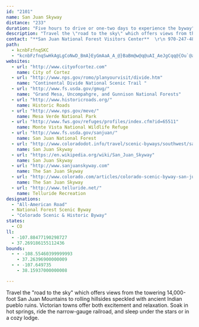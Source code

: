 ```yaml
---
id: "2101"
name: San Juan Skyway
distance: "233"
duration: "Five hours to drive or one-two days to experience the byway"
description: "Travel the \"road to the sky\" which offers views from the towering 14,000-foot San Juan Mountains to rolling hillsides speckled with ancient Indian pueblo ruins. Victorian towns offer both excitement and relaxation. Soak in hot springs, ride the narrow-gauge railroad, and sleep under the stars or in a cozy lodge."
contact: "**San Juan National Forest Visitors Center**  \r\n 970-247-4874"
path:
  - kcnbFzfnqSKC
  - "kcnbFzfnqSwHkAgLgCoNwD_BmA}EyGmAaA_A_@}BaBm@w@q@uAI_AeJgCqq@{Ou`@aLeKkC_e@}NwB_BmImHsAyAyCsFcDuGSy@_C_FqFmFoDcEiAoBsBuEeIwViCsEoCiEaEsFcByA_BiAiB{@wCw@oC_@aFHoN`CeDLgFU_MqBcDYsCEyCVid@zFaFRsHDefD{E_RQc}AeCkDGaBQiAMmCy@ib@iO}GyCszAaj@si@iR{UsHoBs@cB_AoCoCsAqB{Wgn@oJkVoFgMkAgC}B_EcCgD}FyGwGaGaHyEeBcAeFkDm@a@wEiCaB{@gCeAgNsE{YaJcEeAa[yEiOiCqCs@eKgDcB]}DEgHRkCYwNsEsEu@sCOmETgd@zEiCl@eBr@aAp@kBzBcArBcB~Ee@~@sAdByAnA}@h@eCz@iLpAeBt@sAdA_A~@_AvAmEnLaAzBqApBmClBaCx@_EP{m@e@oSEgFFcFp@e`@nDiPd@qLkBkEYuBVmCr@iBdAkIfIiEzCmBv@sC^}BEyAYqH_D_FwAgJcBwMc@yXd@amAxCyCRcCj@sC~@wDbCm@f@e@`@oC~B}@v@_Ap@qCfBi@ZsAr@mBx@w@\\}FhB_Ev@kIx@aMl@yPl@yW`@eBE}AGI?_BI}Ee@uJgAkD_@C?kFk@s@Gc@Cm@?[?m@@a@DsAPiBd@_ItCcD~@y@LiANW@c@D}@FsABe@?_@AkAEiAI_AKoCe@iXgJwEo@iCI}i@xDsh@~CmHNM?}@CA?y@GeAOy@Q[Kg@OgBu@cEaByDcByDaB{IyDmHaDuKuEkH_DuAk@_@MoImDaBq@eH_DiJaEkBy@sDeB}As@}GyBeD}@eCi@{A[_AOoASm@Ik@IsFm@yIWmCKsTqA{Fy@mGsAkNmD}f@}NwJiCkHuA{JsA}D_@sFD_BRwKfCmAPaELiEGoDFoFf@{A\\{YbKeNdEmCj@kF`@kCr@mEpBmA?y@e@o@_AKk@Cm@HaAh@qAbBmB~AsAxA_CdBuFpCuKN_AHmDCcAS{BQgAs@}By@eBwBgDeEaGiAoAmD_CgBk@_BYeBK}@DkLr@iA?_CY}Bk@{JsF_Bo@yBk@aDg@aKS_Cu@qA{@kAmAy@sA_@eA_@sCTuD\\qBIeBi@oBmA_Ao@WoAEgDdA_Br@cAv@s@t@k@bAs@fByB|GSdAc@xFe@xAu@j@}@Ds@We@m@S}@A{@XmGDeAIk@_@{BoBmEY_AgDwOOkDB_DF{@XaBf@kAZe@jJsHb@g@bD_GbB_AlEo@x@o@ZaAHgAE]]eA_@a@c@Qq@E}EbAy@?aCQcBm@}JaGiAe@cBSkCTeEjBoBXmWYaEFiHv@eDQiDe@}B{@k@e@cAuAiAeDi@_AkAeAmA_@e@GgBF}CGyDq@i@EuAJy@XoH`EuAj@w@DaAW_Ay@a@uAGk@DmA\\yBJkBDiEQyC}@_EMaB\\eFCaCKq@m@aBiByBsAaA{Ak@cBCcDX}Ab@cEtAoB~@wFfGgDdC_ARYEu@e@]gA?mA~AiRN_C?[Ai@Ei@Kk@Mc@OYS[o@k@yE{Cu@e@s@_@oBmA{@s@]c@_@s@Us@G]Ga@IeAa@oQEkAK{BIo@Oy@[}@Us@Sa@Wg@[c@a@a@][oAaA}@m@cAw@k@[[UmB{@_AEyCx@cDpA_A^m@\\]X{@|@y@r@MFGBE@G@K?SAGAYMUWIIISSq@w@eGo@{CyGmTcC{Cy@k@iA[mBWcAAcJf@cCM}BDoAb@mExCmAb@qMbDsAVsAAiAk@[c@Wy@?a@Hg@d@_A`A_AtByAvFeCfBgA`AeAfCgDd@_ARm@NkA?qAsBkJe@_DGaCHwCb@uCbA}CxCgFh@oAtAmHL}BCy@[oCw@sBmFmLyAiEcEaQcFaYs@mCqGwNa@wASoAe@yIY{As@sAmImKYq@c@_CO{BFmA\\eC|@kBnC{Dp@{BJiBEaCwBcPEqAHiB~@sENkAEoEO}Gc@gDmD}N_AmB_@_@oAw@q@MkAKeOAyBf@mAv@sFtFgBxAy@Fo@S{@{@}AyB}Wia@sBsDe@mBIy@}As[a@_Ca@gAeAyAgKyIgD_CuLuH_DgBsAk@wKaCaDWoPp@sDCiA[iB_AeKyFoA{As@_BqHkUeA_Dg@y@eB_ByCeBsDaEm@WsCg@mES}D]}GEwCu@_BEoCR}GdA{EfAyAv@mC~CeAh@c@Bu@QmB{AiAi@qJg@sDXs@Ve@`@}@lC_@V_@D_A_@wCyCk@Wc@?u@PqEtCyBbAi@Hw@Bg@MgB_BiAm@o@OiABiC^_AXmAr@qDx@uA~@yDDaAN_Bb@_B~@}@X_CJaDs@q@@aG~AyCdBqE`GyEfEo@^}A^iAf@kC~BoCrAeBlAsC~CYPY@e@YWq@?_@P{@|HiU|B}ETi@Z{@FONk@Ly@Fw@@w@Ai@Go@Ou@Me@a@}@c@q@]a@{A{AW@q@DYB]HYNSROPMRqF`P{CrJ_AxDy@dFcBtMa@fB}AjDOl@IpAOvGo@jE}@fBgC~Ca@tAY~BSfPUfBoBlE_L|RiB~B}DrDyEfHmAtD_@bBkArHmA|DeH`MoApCOlAClBe@fDDrFYdAuAlBi@jA_@fCCzDYrBy@rDAf@RpBJfD?fBKjBc@jCs@hBKp@KlFa@pC{@zBy@lAmAjA}IxEyLrEoEnD}FdCuJrDcAFkB_@gAAmDlAsFjAuElAoEf@gFDsCj@qDc@eB^sCDyAb@wAFuRsBmAYoCmA_@K_AFiC|@gCk@o@?iN~@iI?iO`@mBSsGkBkDI}DqAkAMgZ^wAQeLsDo@QuAGuL?mEFsPv@sC`@uAj@iBdAsCtC}@~Ak@vA_AzDSpBKrDRzDZlBhCfLxAlKZz@fA`B~CrC\\jAAj@M^o@^]CoAy@yC{C]m@iBeF}@aBq@sCs@mB}CmDk@sBs@yEEeADaLI_Ao@aC_@y@cAsAeAw@sCm@kGgDuLkEoB?sEv@gAGQQMc@cAoIo@sCk@aAoAqAmCsAwBy@o@GoAT{@?wCmAgDL]Aa@Sc@s@e@}AS[gEeCeAeAcAsCiC{CcFsCcT{IsDwBoOiKuDkAmKiBcBq@mA}@k@{@yAeCi@sAuAiCs@w@sAYoCJi@KcBy@iBJcBWwAAu@UsAiAu@QgAAk@We@e@m@sAKk@Jg@TGXFh@`Bb@b@^?TQLe@Ck@_@gBi@_Bo@eAcAiAy@KcB`@s@De@Ve@p@c@L}@KyBs@a@CmBb@iBn@_@HSKIGEe@JYVKbA?v@MbAq@Hw@OiBk@_DY{@}@y@c@Qq@Eg@XO`ADvCEZUd@i@V_@Ea@Q]m@EQF_BAc@wAiF_@[u@D_A~@_AtBgBxC[fCMXc@^g@BYE_Ak@cB_D]g@_@S[Ec@Ly@~@YDoBEiAY_@g@Ii@EcEYyBmBkFEg@RSVDbAlBh@^~@Zt@Jb@[?_@_@w@_CyCaDuIe@e@yAg@}De@SMKc@@g@LYVMj@IdAN~Al@l@GXe@Eq@YYuAe@mBeAqNcMkF{BiAcA_AaB}AgEiBkEqAoAqBeD}BsB[e@gCiHwCeGiDeGmGkJmCgFuByEiNeb@iBmEsC_EmBkBsDoBaDeAmVmCiIkAaFaBih@oRmWeJ}AUsBEsIXqBS_Be@}As@iAy@sHgHaAsAk@}Be@YSBQTMn@Lf@|@~AA^IX_@P_@IMM[q@y@yCKSc@GYJUf@?Xj@pAFXMf@c@RQAsByAcD_Bi@_@}EkFiBaAyAGsBt@_CHs@Tg@XYNWHqARU?QAKCKCiAo@QKGASEM?MBOHUVIFGDIDG@M?MCMEOKMIIKKQqAgE{BaCk@[UISEQC_@Ea@Ig@OSEKAgBESGcCwB}Ak@uBAsDJi@SeJeLuAaDc@gBe@sAgAcBk@UkAC}@Oy@K[?c@Du@Ri@Je@HQBW?M?QAeAM_AKWG_@Ko@Qs@Mg@Bi@d@y@dAc@x@Iz@KpGE`@O\\iAz@mCvAwAlA{@dAcB~As@|@s@|AkEjEe@XkAl@c@PWHcAXYHeBz@w@`@k@Pa@JYJGDQJa@Vc@Z_A^EBID[Rg@X}@`@OHMJQNGFi@j@GHIDIDMD]FwBHKBODQHUPUZMRO^ADGLETEZC\\?PFp@@N?NCTCNCFCDMJ]JSDiBNiBDaCRmARw@FE?cABy@FcAJc@Bm@F]BmEA_ABi@@i@Bk@Ha@JQFQDSJOJKJWV]\\IFMBg@Ha@FGBGDQHORMR[n@WZMHIBM?MCSM]c@WUGEOIQGMAM?S@c@Fa@Ji@Lq@TUFYBO?S?s@KM?MBMBSJ[VWZyCvDGF]b@y@pAOZe@t@c@v@c@t@MRGH_@d@_@\\GFg@`@kCnBSPe@j@OTeBbE{C|HQXIJKHOJOBI@S@OGKGMMGQGWESAW?W@W@SJ_APiBB]?UAM?SCWGa@M_@M]KQYY{@o@WQWSMOMSISSq@M[GUGOGIIGWIGCE?MAMBKDIFOPGLGTAR?J?JBTHRHPz@bAnAvAV`@Xf@HRNj@F`@B`@@X?TAr@UjFG`B?r@@rA@f@Al@Af@Ej@[nDCr@@^D`@FXFV^`ADVDT?N?N?TCJCPENIJWLKDM?KAKCICKIIIIMGYGYAo@BoB?k@FiDB_DAc@E_@Ic@MUKMIIQKICSCcCC_F?wE?{E@wE?sEEoEAm@E_BEeB?}@BgAHyDNc@DGBKBGBMHMNQTMTSl@]xAUjAIXIZa@`ACFIPMPOPa@Ze@Tu@Pw@J{BKcCD}CLa@Fo@L]Jc@NiAn@SLa@b@a@h@OVe@x@Wj@}@`CWn@S\\w@fAm@p@m@`@mAp@y@\\SHYJoBp@iDtA}UhJyFjBuEtAa@F]HSB_@DcA@aAEu@Cc@Cu@?k@Ba@FODuAX}@\\sAd@cAd@]Vq@h@e@b@{@`AeAnAi@f@aAdAuA~AkIrJkAv@oC`BWPSPy@x@OROZ_AfCe@vAKRKRY^STQNm@XYLo@NUBM@kBDwABiAFuAHcBL_CTcBZQDk@RsGhC{B~@a@Lc@LcATa@Je@N{EjB{ItDkAh@{@\\q@ZOH[Ti@f@gAx@URYLi@No@NaALeALu@B[?[DeDz@wDlAaD`AuOrFmQxHe_@pQ_RdLoB|@wHdDeh@fSoCtA}BvAiB`B_MtOsHxG}HfGgF~CgDzAiHzBwU`GoP|EsDzAgEpCsCzAaFx@sFd@oAVs@Xec@dYyBdBkF`FuNbLg\\lRmHzDmBl@_BLyKa@sAF_AN{Af@cAj@c}@d_A{T|U|@~HO|d@DdOHzN`@vNq@tD}@vAyBfBgI`JmDjCgG~AmBrA}CfDkCrEqBzEe@dCSrCKlF?~xAc@fMLxl@DtHTbLr@dG|@~DtDvHvA~ArCdC~BjAdT`GdDp@xELlCd@xGfCvBl@fE~AzTrLxJbGbDdCdCxBxAtBnIrPrBhFrBpD|BxCrZ`[rBvAvH~D|A`BvG`LtD`FlAfAnNxJxAtAbCxDlApCZnAz@~FJ`FMxM^hDn@fDnKdb@bB|FjMpYt@lDTlFQzDm@~C{Id]a@dCCzCBdAVrB\\lAfCzDdCpArAZrBBn@KbASlBeAlK{JvBeA~AYbBA~Bf@pC~Aph@d]xKxD~@`@vBdBdBjCr@`Br@xCrCtQZnAf@dAt@vAx@`AnNfLbB`BhA|B^zATxCOdBuApJi@bHOvI]fIe@pDsNx}@e@xBcC`GsArDUlA_@~C_@rFgAlGk@zEOpBOhEThR]tFk@jEyDfTgFbd@OrDDzIExHw@`HeFv`@kBxFyDzFcBxC{@fEIfA?pCh@rd@ShD[dCOlDN~A~ChLR|Ar@tOLxAl@tBrChHh@hBrB|Nx@zGd@lCnQxi@zHfQ~@bDRbC?bBI|Ay@fEE`AXrh@ZdBb@dAvFpLt@vCT~BBrIHnAbCfKvAlDzSpXvDjFbBlC~@zBXjAx@bG~@bCd@n@rDjD`CxC~DlIpGnJxClG|DnDnAxA`HxKvAdAdCfAlAdArArBrGfM~@rA`LhJnFlCj@f@pBpDxDxIhCnH~@tAzHfGlIbGfD`BzI~BnEx@fBTfG^tEr@jJbC`DfAtD~B`KrHvTpLhEpBpVlIdLzFrSxH`IpGxEpCfCjA~R`GrAf@~A~@hAz@lBdCvFdIjB`ChFtEpBxAvEjC`L`G`FrCpDfDvR`[hChGpArEj@dDr@lGr@dJlDmAhAmA~BgHR_AJkA?iFHsA|AkFlA{B`B_Cx@s@bT{KbAaAvJyMxEiIlBkCpHgGvDyH|BoBt@sBf@gCp@eC|@mB~AsG~@mB^c@lDgCfRgIz@y@|ByCxEcFbAs@xEkBbDkBl@y@z@{B`EuMxD_Gx@iCLkBGmBa@}EEaCTaJK{G@_DNgB|BaKt@aE^aEHyCEgCi@eMsAqSc@}Mq@yEkBsJa@kELwIKkEBm@RyAd@gAh@y@bAsBt@_Eb@{AnE_MbCyCpEaDlDsB|BW~Bg@bFmDnMmFrHkBvAg@fDyBvC_B~C_AlD[nBe@hDgBrBeB|AaBxByC|FgMlBsBhEsFlDgIfDiFlImLxCeFpD}HbAsChA_Fp@yBl@_BtA{B\\kANgBH{DT_Dx@_DNgADgFR_EByEJeB^{C|A_FJ{@B_DSeFD{Ax@sE\\aCh@sGd@gCrGaNvCiN~AqDpJwMbB_AbB_@bAk@~@aBlBaJrA_N~AqRhCcTx@gDlKkUdDkG~@kAfKiKvJcPfAeDlAuGPaCRsGJsFEo[r@{OCoH|@uLx@qS~@_HNaESyFeA}OyA{NY_EHuHSyE?aATcBl@}AXcB@mCKuBg@yGuA{LiEqTsEc[]{DKeEMwS|E`@dOdCn@PvAfAn@lA^~AVlCWhS?dCN~A|@rBtDnE`CzGn@|@b@Nn@Hx@]l@s@zFoKr@g@t@_@v@I~@HlKrCdDd@bCCzMmA~BErAFfDbAbFfChQzE~Aj@~IrBdDd@bUrEbCJdK}@bU_BhCJ`ElAtDzD`Xv]|DvE|BtAzBj@fDRfDMxc@y@~D?rDYjC]~RoFfGqBxAY`RaBx@EzAV|H`ClBTnCMvBs@fH{DzDq@jEJ|@e@~@aDx@sAtBwAfE{@pCCjAO|A]tCsApBm@tDc@fCg@|CeA~BuAdJeJxBgBlH_EbBgB|CiHrCeEdBgDhB{FdFyJjBiH\\q@f@_@zDqAh@[lCsCh@Y~@SxAX|Bx@r@l@Tf@XbB@fAE`AmBrPyAbH]`DMxDNdJPfA\\p@xDtCRXx@|C~AlBv@nBTVn@l@zLnGnCvBfALx@g@dCwDl@i@hAs@vIqDvA[jAQxADfFjAx@@|C_@fNmAvA@hAVzFtD|LxJpD~BhB^vKlA|HS`BLfHxDzIxAtBhBtMpOvD~InAhBh@`@fGvDvBt@fOxCvEvAtAbAzF~GrBjBtCxA`SpGdCxArA~Ah@dAhFhO`ErJpIhPvGrLbCbFtC`ItD~Lp@fDPtCItMHpBVxBfE`PhAhBlAjAh@V~@RvJt@bAVrAl@lIrG|AjBrB|C~BhE~C|HvCxEbA~B\\rATfBDdJd@zEh@jA|BtDhRpXrA~A~@l@lQjI~Cz@xAL~ASnJoDr@E~KNtCVnDrAlAdA~@dCx@`E^lEEzE}@|NKlFDpCjAbP\\pCXbBb@hA~CzE~BnFtLt_@vBnHbIh]rDjLv@dDTpC?bA[rHC~CTpVR~Dz@fGv@`DrAdEz@rBvAhCj_B~_CjBtBhVtRrKjNnAtAbGfDh@`@lBxB~FnLzDxGbHhIhBbAzANjGGvARdAd@dk@~k@lEnCbC~@hCx@fDJlECnDHpYfBbFfC`DPdA`@`JrF`HdDxBf@dK~AhDxA|Bj@bCE|FeAlFg@nACbSh@rCKhBs@h@]`GyF~AaAfAa@nAWtAAlAFrEv@bAF~@GbAQvLkFrAUdB?pBr@z@l@|Ap@lARva@y@|C?fAL`AVtCrAlHhFrCvA|C^xB@|Ey@~@DxAPlEfAtG\\nCf@rAd@lIrExA^vFZpYfAvHPtB[pEkAx@EbBDpI`BdDpAjBfA~TtFfCrAhEvD~L`O~BbCvIxIvCdCvFlG~BrBrB`@lCPtNFfCd@nAf@nCnBpKbJ|AfB~ArCx@pB~BtIb@dAjEnHnD`I~DzKtA`Dv@hBr@lCVhBL|BH|AJ|@PbA^lAh@jAf@p@j@n@~@v@t@b@t@X|@V`AJnA@`PWpEHrBRrZfFtNrCn@JjB`@`Bn@nAx@|@nArAlC|EhMr@vBd@`CvD|_@XrDZ~BXhB`@hA\\z@^t@jBfCvCzCz@fAx@v@j@l@jCnBrA|@~@h@bC`BjBxAp@j@j@p@j@z@j@dAr@pBlEtL|F`Lp@dC\\rBhBhSx@lEzTx~@b@fAd@t@zLvKnCdFfAhER|Ad@bKf@lCr@|Br@xA`GfHvD`GbEbFtAhAzK|D~@j@hA~@`BpBxAtC^pAh@`CX~BD`EUdE_@lDcBhJwC`NU`DC`BNjEbD|Qf@lDZpDd@zK`AhIhA~D~@fChHfMdEzFjAfCx@xCRdBPdDBtCo@fL?fCd@xGfFvQvAtI^vAzAzC~GrLvIvXh@hCClEOvFHhCvC~N`BfGl@zAvDlHxAfB`IjI`B`CpBzDrAjDdC|Kf@vCFdB?rBEnBO~AwBtFq@rCWpBGxA_@~[C`Jx@tNHzD?xFWlFWjCsAfHmBbIiB~Eo@rCc@`C[xDi@lJDrFx@zITrHdH|yBh@`Jx@~Dt@zBrEtJfBxEzKl]nA~DxDrNlAxEt@`EbCvTHlK[rTD|AVfCf@~BjJl_@?rJ^xFd@hPl@`GDfDO~BYlA}BlGi@dBy@lEKfAu@zTg@tCo@vAoBrCeEhDeCxCoF`IkDfDkK~H_CxBaIfLmChB}E~B_Ap@yBlCcBdDoAxAkFbCmDpAcF`DoNfScGnJgAzBwAjE}@`GcAhNOpEHrDbDvo@M~CH~DX|E|BjO~BdS|@zDh@|APtIIbQK`C_@pC}Gn\\eHdUa@rCIlFhBjQ|F~p@ZnBhA|CpAfBtAzArKxGzB`AtHvAfIrC|D`AnCdAnMdEdN~FdEfAvStKzMzIfC~@vGx@vKrB|FzAvBx@rDbBbC`BpPnN|MjHxDhBdOvElFlB`GtAdNv@~RrBhPz@bGUzGR|CZzaAxSt`@xN`OlElYbEnH`B|JxD~JfFfGlF|IdFh@f@bAnAlFlLt@~BrBxIr@bBfV`\\pSbW`FbH|C~E`HhMxR|[lIvMpEdGlErDvGrDxYnNlKnFpEdD|AxBlB`DdD~G|@`Ch@lBh@lEBjAMfKwM|~FG~CB`LTfG\\tEfGtr@rDlWpMbyA|AtJ`@tBlA|Cba@jr@tBlEh@jBr@zE`HvmAt@hFt@jBh@x@rAnArBbAv@NnBTx@E|Dk@rY{HjDk@hEErDPtDr@rBp@vUpJjFdBxHrB~k@lMbDn@~G|@fOd@rGl@xNfDrC~@bDvAxDxB`KnH|b@p\\lUpTrEjCnC~@|@LpBJtk@Df^I~lAArLPfQCzNSpx@?vr@LhQGjKJfHIbBg@xFaCbH_DeAyDq@sFOgFZuGt_@c~Cl@mJnDgjA?yBKqDcCsTUyE@_FlAqTN{LDekAeLoaCgLezBsA{ZiDyq@QyGLkFT}CXeCn@qDv@{Cn@yBrA{ClGqK~Sm[~B{CdFwDrGuDdLuHxC_DnAwBvAaDfB{GtB{O|Dq]p^e_Bh_@gmAhAyCbF_LlDqGbBqDbFsJxAaDx@gCh@gCd@yCXmDHwC?iDcBi[_@mDi@mDm@{BeC_Hg{A_kD}IuR{Ok_@uEgLiG}MsCyI}@wFc@qJQab@?mKFs@G{h@i@kkAIQUg_@SkFeAwNs@kF_AaFaD{MsB}GiVot@_C_FaVe^eBqDeAuDg@oDc@sG[{KDsMhAiSrAcRh@uFd@aDtL}h@b@{B~DaP`FuMbD{GdKgSrCuEfKcM|ByBzCyAvA_@bBQxSg@bDL`Dr@xJ`ElCv@bBR~CGpBk@hB_AhCmC|AmDx@mD`AaIByBS_Cg@{CmCkFkGcKsDgHyBmGiAuGgByNaAcKi@sHCgFHmF^gEh@gDx@qDnAmDjLeX|G{MvCgEfEsFz\\_]~OoObGmH~ByEvAgGrC{T^}FIeFi@{E}BaKu@yFy@oOmIitAmBeoAo@iIkEwY{B{V_@uGm@}o@PmH~Eak@bBaOnCcJ`GyNfFaIrGuHrE{FhBeEv@yDt@iIXyHr@uFbA}D`MyWzA_IhAcL\\oEbA_J~@aFrA_DbCoDfBeBjQ{Lp]q^lXc[|Q}XdNkRrFaJnV{m@tn@c`BvA_DrDsGrC}DtCoDnHkHnB_CbAsB~@eC\\eBj@gG^{Bn@yB~@sB`GsIfVm[dBcDfAcDd@sCb@uKx@yGpAkGzB{FhC{EbDgErAqAxDsCfFgE~AsBfBkDn@aCb@_EJiC?sEBgo@Sw~@HcLEkFSoEYmCmDyTiAwCuAqBmA_A_C{@q@UeWaEu`@oHwCy@iCgBwA}AeB_De@uAYwA_@cDOyB?yEZsDZqC\\}Ax@mC|@_ChEgIjAsCr@aDRwBBkAG}C[uB_@}AwK{ScAyDa@gDAkERuC^gBtA}D|@mBtA{Az[}QlEyBrCmBbAoAnC{EvCyG|CoGfKaQbBgDx@yBr@mE?mEMyBs@iC_BwEmHyUcAsDcBmI_B{K_@mCUqDa@qRAuH@qBv@kNDwDC{FWuEqDq[E}B^aDTgAl@wAhAaBrEgF^w@x@sCRaBDeBO_E_@iCgBY"
websites:
  - url: "http://www.cityofcortez.com"
    name: City of Cortez
  - url: "http://www.nps.gov/romo/planyourvisit/divide.htm"
    name: "Continental Divide National Scenic Trail "
  - url: "http://www.fs.usda.gov/gmug/"
    name: "Grand Mesa, Uncompahgre, and Gunnison National Forests"
  - url: "http://www.historicroads.org/"
    name: Historic Roads
  - url: "http://www.nps.gov/meve/"
    name: Mesa Verde National Park
  - url: "http://www.fws.gov/refuges/profiles/index.cfm?id=65511"
    name: Monte Vista National Wildlife Refuge
  - url: "http://www.fs.usda.gov/sanjuan/"
    name: San Juan National Forest
  - url: "http://www.coloradodot.info/travel/scenic-byways/southwest/san-juan-skyway"
    name: San Juan Skyway
  - url: "https://en.wikipedia.org/wiki/San_Juan_Skyway"
    name: San Juan Skyway
  - url: "http://www.sanjuanskyway.com"
    name: The San Juan Skyway
  - url: "http://www.colorado.com/articles/colorado-scenic-byway-san-juan-skyway"
    name: The San Juan Skyway
  - url: "http://www.telluride.net/"
    name: Telluride Recreation
designations:
  - "All-American Road"
  - National Forest Scenic Byway
  - "Colorado Scenic & Historic Byway"
states:
  - CO
ll:
  - -107.88477190298727
  - 37.269186155112436
bounds:
  - - -108.55460399999993
    - 37.26396900000009
  - - -107.649735
    - 38.15937000000008

---
```


Travel the "road to the sky" which offers views from the towering 14,000-foot San Juan Mountains to rolling hillsides speckled with ancient Indian pueblo ruins. Victorian towns offer both excitement and relaxation. Soak in hot springs, ride the narrow-gauge railroad, and sleep under the stars or in a cozy lodge.
